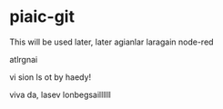 # piaic-git
This will be used later, later
agianlar
laragain
node-red

atlrgnai

vi sion ls ot by haedy!


viva da, lasev
lonbegsaillllll
